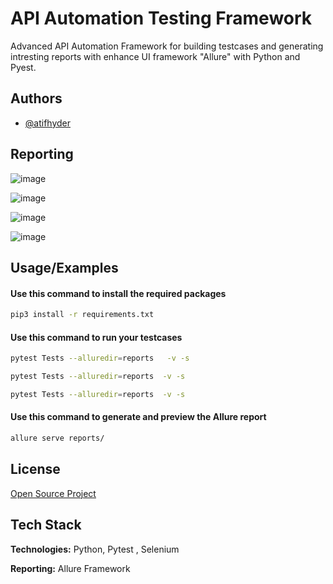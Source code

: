 
# API Automation Testing Framework


Advanced API Automation Framework for building testcases and generating intresting reports with enhance UI framework "Allure" with Python and Pyest.



## Authors

- [@atifhyder](https://github.com/atifhyder)



## Reporting


![image](https://drive.google.com/uc?export=view&id=1Zq-nXdLDV_-VvsaS1IRScPL2fRSBnCUW)


![image](https://drive.google.com/uc?export=view&id=1bETv-e7IzwWvu8SGy0DL2bI-aiSIvIe0)


![image](https://drive.google.com/uc?export=view&id=1t2tDx2ZvmVJJHWSlf_w-AI-xmIkiMarW)


![image](https://drive.google.com/uc?export=view&id=1vkFy8zJjieYJ2VUeBZZNhcCGOtQFvXYf)




## Usage/Examples


#### Use this command to install the required packages
```bash
pip3 install -r requirements.txt
```
#### Use this command to run your testcases
```bash
pytest Tests --alluredir=reports   -v -s
```
```bash
pytest Tests --alluredir=reports  -v -s
```
```bash
pytest Tests --alluredir=reports  -v -s
```
#### Use this command to generate and preview the Allure report
```bash
allure serve reports/
```
## License

[Open Source Project]()


## Tech Stack

**Technologies:** Python, Pytest , Selenium 

**Reporting:** Allure Framework

